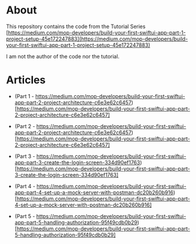 # About 

This repository contains the code from the Tutorial Series [https://medium.com/mop-developers/build-your-first-swiftui-app-part-1-project-setup-45e172247883](https://medium.com/mop-developers/build-your-first-swiftui-app-part-1-project-setup-45e172247883)

I am not the author of the code nor the tutorial.

# Articles

* (Part 1 - https://medium.com/mop-developers/build-your-first-swiftui-app-part-2-project-architecture-c6e3e62c6457)[https://medium.com/mop-developers/build-your-first-swiftui-app-part-2-project-architecture-c6e3e62c6457]

* (Part 2 - https://medium.com/mop-developers/build-your-first-swiftui-app-part-2-project-architecture-c6e3e62c6457)[https://medium.com/mop-developers/build-your-first-swiftui-app-part-2-project-architecture-c6e3e62c6457]

* (Part 3 - https://medium.com/mop-developers/build-your-first-swiftui-app-part-3-create-the-login-screen-334d90ef1763)[https://medium.com/mop-developers/build-your-first-swiftui-app-part-3-create-the-login-screen-334d90ef1763]

* (Part 4 - https://medium.com/mop-developers/build-your-first-swiftui-app-part-4-set-up-a-mock-server-with-postman-dc20b260b916)[https://medium.com/mop-developers/build-your-first-swiftui-app-part-4-set-up-a-mock-server-with-postman-dc20b260b916]

* (Part 5 - https://medium.com/mop-developers/build-your-first-swiftui-app-part-5-handling-authorization-95f49cdb0b29)[https://medium.com/mop-developers/build-your-first-swiftui-app-part-5-handling-authorization-95f49cdb0b29]